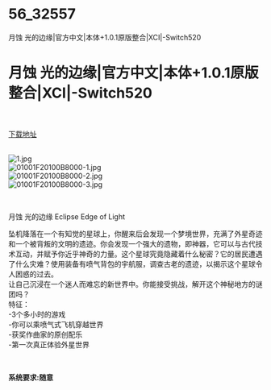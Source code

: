 # 56_32557
月蚀 光的边缘|官方中文|本体+1.0.1原版整合|XCI|-Switch520
# 月蚀 光的边缘|官方中文|本体+1.0.1原版整合|XCI|-Switch520
 <br/></br>
[下载地址](https://www.switch520.cc/article/32557 "下载地址")
<br/></br>

<p><img title="1.jpg" src="https://www.switch520.cc/muke_img/2022_06_08_a1ce29501293a.jpg" alt="1.jpg"><br>
<img title="01001F20100B8000-1.jpg" src="https://www.switch520.cc/muke_img/2022_06_08_5f63b1954e454.jpg" alt="01001F20100B8000-1.jpg"><br>
<img title="01001F20100B8000-2.jpg" src="https://www.switch520.cc/muke_img/2022_06_08_fa1970a14dc4a.jpg" alt="01001F20100B8000-2.jpg"><br>
<img title="01001F20100B8000-3.jpg" src="https://www.switch520.cc/muke_img/2022_06_08_ce614b1f923f2.jpg" alt="01001F20100B8000-3.jpg"></p>
<p>&nbsp;</p>
<p>月蚀 光的边缘 Eclipse Edge of Light</p>
<p>坠机降落在一个有知觉的星球上，你醒来后会发现一个梦境世界，充满了外星奇迹和一个被背叛的文明的遗迹。你会发现一个强大的遗物，即神器，它可以与古代技术互动，并赋予你近乎神奇的力量。这个星球究竟隐藏着什么秘密？它的居民遭遇了什么灾难？使用装备有喷气背包的宇航服，调查古老的遗迹，以揭示这个星球令人困惑的过去。<br>
让自己沉浸在一个迷人而难忘的新世界中。你能接受挑战，解开这个神秘地方的谜团吗？<br>
特征：<br>
-3个多小时的游戏<br>
-你可以乘喷气式飞机穿越世界<br>
-获奖作曲家的原创配乐<br>
-第一次真正体验外星世界</p>
<p>&nbsp;</p>
<p><strong>系统要求:随意</strong></p>



